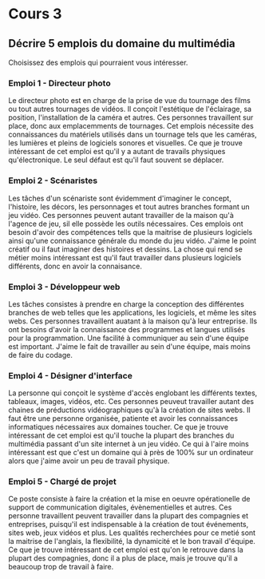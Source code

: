 # Cours 3
## Décrire 5 emplois du domaine du multimédia
Choisissez des emplois qui pourraient vous intéresser. 

### Emploi 1 - Directeur photo
Le directeur photo est en charge de la prise de vue du tournage des films ou tout autres tournages de vidéos. Il conçoit l'estétique de l'éclairage, sa position, l'installation de la caméra et autres. Ces personnes travaillent sur place, donc aux emplacemments de tournages. Cet emplois nécessite des connaissances du matériels utilisés dans un tournage tels que les caméras, les lumières et pleins de logiciels sonores et visuelles. Ce que je trouve intéressant de cet emploi est qu'il y a autant de travails physiques qu'électronique. Le seul défaut est qu'il faut souvent se déplacer. 

### Emploi 2 - Scénaristes
Les tâches d'un scénariste sont évidemment d'imaginer le concept, l'histoire, les décors, les personnages et tout autres branches formant un jeu vidéo. Ces personnes peuvent autant travailler de la maison qu'à l'agence de jeu, sil elle possède les outils nécessaires. Ces emplois ont besoin d'avoir des compétences tells que la maitrise de plusieurs logiciels ainsi qu'une connaissance générale du monde du jeu vidéo. J'aime le point créatif ou il faut imaginer des histoires et dessins. La chose qui rend se métier moins intéressant est qu'il faut travailler dans plusieurs logiciels différents, donc en avoir la connaisance.

### Emploi 3 - Développeur web
Les tâches consistes à prendre en charge la conception des différentes branches de web telles que les applications, les logiciels, et même les sites webs. Ces personnes travaillent auatant à la maison qu'à leur entreprise. Ils ont besoins d'avoir la connaissance des programmes et langues utilisés pour la programmation. Une facilité à communiquer au sein d'une équipe est important. J'aime le fait de travailler au sein d'une équipe, mais moins de faire du codage.

### Emploi 4 - Désigner d'interface
La personne qui conçoit le système d'accès englobant les différents textes, tableaux, images, vidéos, etc. Ces personnes peuveut travailler autant des chaines de préductions vidéographiques qu'à la création de sites webs. Il faut être une personne organisée, patiente et avoir les connaissances informatiques nécessaires aux domaines toucher. Ce que je trouve intéressant de cet emploi est qu'il touche la plupart des branches du multimédia passant d'un site internet à un jeu vidéo. Ce qui à l'aire moins intéressant est que c'est un domaine qui à près de 100% sur un ordinateur alors que j'aime avoir un peu de travail physique.

### Emploi 5 - Chargé de projet
Ce poste consiste à faire la création et la mise en oeuvre opérationelle de support de communication digitales, évènementielles et autres. Ces personne travaillent peuvent travailler dans la plupart des compagnies et entreprises, puisqu'il est indispensable à la création de tout événements, sites web, jeux vidéos et plus. Les qualités recherchées pour ce metié sont la maitrise de l'anglais, la flexibilité, la dynamicité et le bon travail d'équipe. Ce que je trouve intéressant de cet emploi est qu'on le retrouve dans la plupart des compagnies, donc il a plus de place, mais je trouve qu'il a beaucoup trop de travail à faire.


